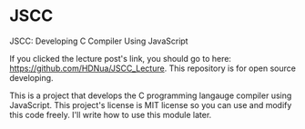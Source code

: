 # JSCC
JSCC: Developing C Compiler Using JavaScript

  If you clicked the lecture post's link, you should go to here:
  https://github.com/HDNua/JSCC_Lecture.
  This repository is for open source developing.

  This is a project that develops the C programming langauge compiler using JavaScript. This project's license is MIT license so you can use and modify this code freely.
  I'll write how to use this module later.
